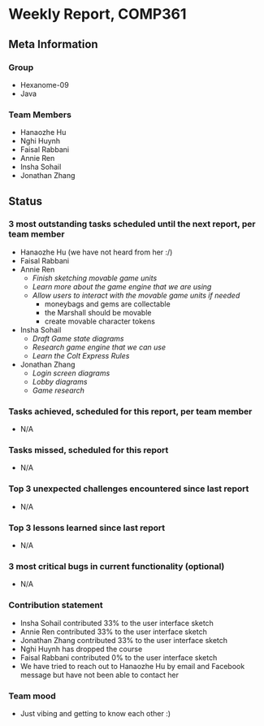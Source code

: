 # Weekly Report, COMP361

## Meta Information

### Group

 * Hexanome-09
 * Java

### Team Members

 * Hanaozhe Hu
 * Nghi Huynh
 * Faisal Rabbani
 * Annie Ren
 * Insha Sohail
 * Jonathan Zhang

## Status

### 3 most outstanding tasks scheduled until the next report, per team member

 * Hanaozhe Hu (we have not heard from her :/)
 * Faisal Rabbani
 * Annie Ren
   * *Finish sketching movable game units*
   * *Learn more about the game engine that we are using*
   * *Allow users to interact with the movable game units if needed*
        - moneybags and gems are collectable
        - the Marshall should be movable 
        - create movable character tokens
  * Insha Sohail
    * *Draft Game state diagrams*
    * *Research game engine that we can use*
    * *Learn the Colt Express Rules*
  * Jonathan Zhang
    * *Login screen diagrams*
    * *Lobby diagrams*
    * *Game research*


### Tasks achieved, scheduled for this report, per team member
   * N/A

### Tasks missed, scheduled for this report 
   * N/A

### Top 3 unexpected challenges encountered since last report
   * N/A

### Top 3 lessons learned since last report
   * N/A

### 3 most critical bugs in current functionality (optional)
   * N/A

### Contribution statement
   * Insha Sohail contributed 33% to the user interface sketch
   * Annie Ren contributed 33% to the user interface sketch
   * Jonathan Zhang contributed 33% to the user interface sketch
   * Nghi Huynh has dropped the course
   * Faisal Rabbani contributed 0% to the user interface sketch
   * We have tried to reach out to Hanaozhe Hu by email and Facebook message but have not been able to contact her
### Team mood

   * Just vibing and getting to know each other :)
